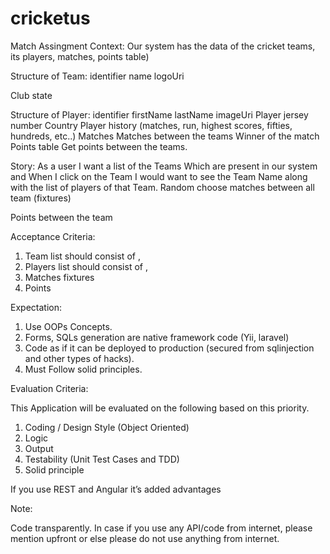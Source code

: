 # cricketus
Match Assingment
Context: Our system has the data of the cricket teams, its players, matches, points table)

 

Structure of Team:
identifier 
name
logoUri

Club state

Structure of Player:
identifier
firstName
lastName
imageUri
Player jersey number
Country
Player history (matches, run, highest scores, fifties, hundreds, etc..)
Matches
Matches between the teams
Winner of the match
Points table
Get points between the teams.

Story: As a user I want a list of the Teams Which are present in our system and When I click on the Team I would want to see the Team Name along with the list of players of that Team.
Random choose matches between all team (fixtures)
 

Points between the team

Acceptance Criteria:
1. Team list should consist of <logo>, <Team Name>
2. Players list should consist of <image>, <lastName> <firstName>
3. Matches fixtures
4. Points 

 

 Expectation: 
1. Use OOPs Concepts.
2. Forms, SQLs generation are native framework code (Yii, laravel)
3. Code as if it can be deployed to production (secured from sqlinjection and other types of hacks).
4. Must Follow solid principles.
 

 Evaluation Criteria: 

This Application will be evaluated on the following based on this priority.
1. Coding / Design Style (Object Oriented)
2. Logic
3. Output
4. Testability (Unit Test Cases and TDD)
5. Solid principle 

 If you use REST and Angular it’s added advantages

 

Note:

 

Code transparently. In case if you use any API/code from internet, please mention upfront or else please do not use anything from internet.
